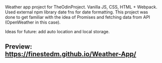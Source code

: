 Weather app project for TheOdinProject.
Vanilla JS, CSS, HTML + Webpack. Used external npm library date fns for date formatting.
This project was done to get familiar with the idea of Promises and fetching data from API (OpenWeather in this case).

Ideas for future: add auto location and local storage.

## Preview: <br> https://finestedm.github.io/Weather-App/
